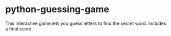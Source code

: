 # python-guessing-game
This interactive game lets you guess letters to find the secret word. Includes a final score.
